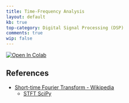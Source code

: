 ```yaml
---
title: Time-Frequency Analysis
layout: default
kb: true
top-category: Digital Signal Processing (DSP)
comments: true
wip: false
---
```


[![Open In Colab](https://colab.research.google.com/assets/colab-badge.svg)](https://colab.research.google.com/github/JohnnyGOX17/john-gentile-website/blob/master/./kb/dsp/Time-Frequency_Analysis.ipynb)


## References

- [Short-time Fourier Transform - Wikipedia](https://en.m.wikipedia.org/wiki/Short-time_Fourier_transform)
  + [STFT SciPy](https://docs.scipy.org/doc/scipy/reference/generated/scipy.signal.stft.html)
